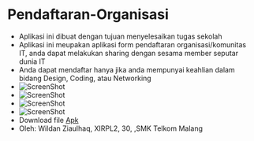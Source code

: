 # Pendaftaran-Organisasi
* Aplikasi ini dibuat dengan tujuan menyelesaikan tugas sekolah
* Aplikasi ini meupakan aplikasi form pendaftaran organisasi/komunitas IT, anda dapat melakukan sharing dengan sesama member seputar dunia IT
* Anda dapat mendaftar hanya jika anda mempunyai keahlian dalam bidang Design, Coding, atau Networking
* ![ScreenShot](https://raw.githubusercontent.com/WildanZq/Pendaftaran-Organisasi/master/1.png)
* ![ScreenShot](https://raw.githubusercontent.com/WildanZq/Pendaftaran-Organisasi/master/2.png)
* ![ScreenShot](https://raw.githubusercontent.com/WildanZq/Pendaftaran-Organisasi/master/3.png)
* ![ScreenShot](https://raw.githubusercontent.com/WildanZq/Pendaftaran-Organisasi/master/4.png)
* Download file [Apk](https://drive.google.com/open?id=0B74IXoSPfxQXcmJnQzM2TFNDR0k)
* Oleh: Wildan Ziaulhaq, XIRPL2, 30, ,SMK Telkom Malang
